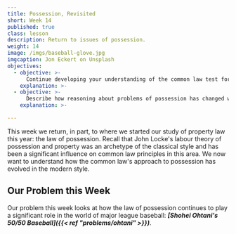 ```yaml
---
title: Possession, Revisited
short: Week 14
published: true
class: lesson
description: Return to issues of possession.
weight: 14
image: /imgs/baseball-glove.jpg
imgcaption: Jon Eckert on Unsplash
objectives:
  - objective: >-
      Continue developing your understanding of the common law test for possession and the relative nature of common law possession and apply these to analyze problems. 
    explanation: >-
  - objective: >-
      Describe how reasoning about problems of possession has changed within the framework of the modern style. 
    explanation: >-

---
```


This week we return, in part, to where we started our study of property law this year: the law of possession. Recall that John Locke's labour theory of possession and property was an archetype of the classical style and has been a significant influence on common law principles in this area. We now want to understand how the common law's approach to possession has evolved in the modern style. 

## Our Problem this Week

Our problem this week looks at how the law of possession continues to play a significant role in the world of major league baseball: ***[Shohei Ohtani's 50/50 Baseball]({{< ref "problems/ohtani" >}})***.